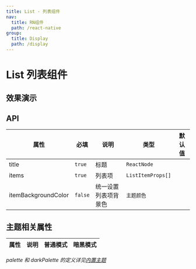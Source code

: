 ```yaml
---
title: List - 列表组件
nav:
  title: RN组件
  path: /react-native
group:
  title: Display
  path: /display
---
```


# List 列表组件

## 效果演示

## API

| 属性                | 必填    | 说明                 | 类型              | 默认值 |
| ------------------- | ------- | -------------------- | ----------------- | ------ |
| title               | `true`  | 标题                 | `ReactNode`       |        |
| items               | `true`  | 列表项               | `ListItemProps[]` |        |
| itemBackgroundColor | `false` | 统一设置列表项背景色 | `主题颜色`        |        |

## 主题相关属性

| 属性 | 说明 | 普通模式 | 暗黑模式 |
| ---- | ---- | -------- | -------- |

_palette 和 darkPalette 的定义详见[内置主题](/react-native/theme)_
